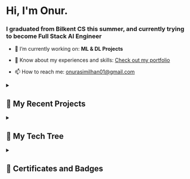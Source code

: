 <h1 align="">Hi, I'm Onur.</h1>
<h3 align="">I graduated from Bilkent CS this summer, and currently trying to become Full Stack AI Engineer</h3>

- 🌱 I’m currently working on: **ML & DL Projects**

- 📄 Know about my experiences and skills: [Check out my portfolio](https://portfolio-git-main-onurasimilhans-projects.vercel.app/)

- 📫 How to reach me: onurasimilhan01@gmail.com

<details close> 
  <summary><h2>📘 My Recent Projects</h2></summary>
  <p align="left">
    <a href="https://github.com/OnurAsimIlhan/mlflow_experiment_tracking"><img width="200" src="https://mlflow.org/docs/latest/_static/MLflow-logo-final-black.png" alt="mlflow-experiment-tracking"></a>
  </p>

  <a href="https://github.com/OnurAsimIlhan?tab=repositories"><img alt="All Repositories" title="All Repositories" src="https://custom-icon-badges.demolab.com/badge/-Click%20Here%20For%20All%20My%20Repos-1F222E?style=for-the-badge&logoColor=white&logo=repo"/></a>
</details>

<details close> 
  <summary><h2>🧰 My Tech Tree</h2></summary>
  
  <h3>👨‍💻 ML & DL </h3>
  <p>
    Python | TensorFlow | PyTorch | OpenCV | Anomaly Detection | Computer Vision | LLM | Pandas | Scikit-learn | CNNs | RNNs | Transfer Learning
  </p>
  
  <h3>🧰 Dev/ML(ops) </h3>
  <p>
    DevOps | MLOps | Docker | Kubernetes | CI/CD | Git | Version Control | Airflow | MLFlow | Containerization | Model Deployment
  </p>
  
  <h3>🗄️ Cloud & Databases </h3>
  <p>
    Cloud | AWS | Azure | GCP | SQL | NoSQL | ELK Stack | PySpark
  </p>
  
  <h3>💻 Backend and Frontend Development </h3>
  <p>
    Django | FastAPI | RestAPI | Node | OOP | DSA | JavaScript | React | HTML | CSS
  </p>
  
  <h3>🧑‍💼 Project Management & Other Skills</h3>
  <p>
    Linux | Jira | DOORS | Scrum | Agile
  </p>
</details>

<details close> 
  <summary><h2>📄 Certificates and Badges</h2></summary>
  <p align="left">
    <img  width="100" src="https://images.credly.com/images/dfcd0d51-de72-4e1c-8f8c-11dad7711124/twitter_thumb_201604_image.png" alt="deeplearning">
    <img  width="100" src="https://d1.awsstatic.com/training-and-certification/certification-badges/AWS-Certified-Cloud-Practitioner_badge.634f8a21af2e0e956ed8905a72366146ba22b74c.png" alt="awscloud">
    <img  width="100"  src="https://d1.awsstatic.com/certification/badges/AWS-Certified-AI-Practitioner-beta_badge_300x300.82e5d47ff016932131792440869f1eaa1e5a3060.png" alt="awsaipract">
    <img  width="100"  src="https://images.credly.com/size/680x680/images/4d81763c-b917-4ab9-92be-103af95c0a21/image.png" alt="metabackend">
    <img  width="100"  src="https://images.credly.com/images/e91ed0b0-842b-417f-8d2f-b07535febdda/image.png" alt="metafrontend">
  </p>
</details>
